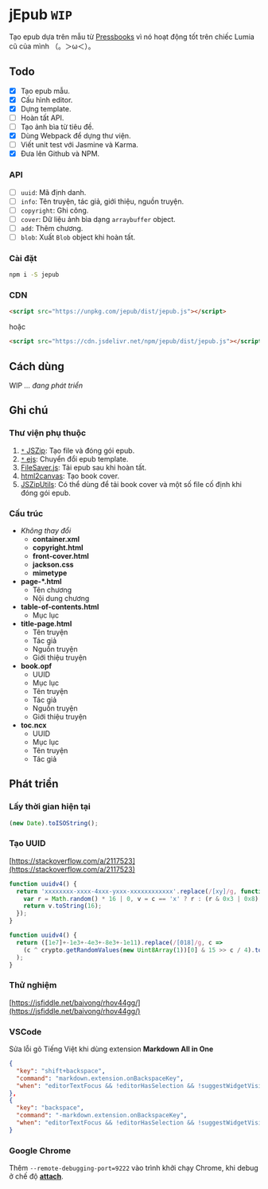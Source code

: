 # jEpub `WIP`

Tạo epub dựa trên mẫu từ [Pressbooks](pressbooks.com) vì nó hoạt động tốt trên chiếc Lumia cũ của mình （。＞ω＜）。

## Todo

- [x] Tạo epub mẫu.
- [x] Cấu hình editor.
- [x] Dựng template.
- [ ] Hoàn tất API.
- [ ] Tạo ảnh bìa từ tiêu đề.
- [x] Dùng Webpack để dựng thư viện.
- [ ] Viết unit test với Jasmine và Karma.
- [x] Đưa lên Github và NPM.

### API

- [ ] `uuid`: Mã định danh.
- [ ] `info`: Tên truyện, tác giả, giới thiệu, nguồn truyện.
- [ ] `copyright`: Ghi công.
- [ ] `cover`: Dữ liệu ảnh bìa dạng `arraybuffer` object.
- [ ] `add`: Thêm chương.
- [ ] `blob`: Xuất `Blob` object khi hoàn tất.

### Cài đặt

```bash
npm i -S jepub
```

### CDN

```html
<script src="https://unpkg.com/jepub/dist/jepub.js"></script>
```

hoặc

```html
<script src="https://cdn.jsdelivr.net/npm/jepub/dist/jepub.js"></script>
```

## Cách dùng

WIP *... đang phát triển*

## Ghi chú

### Thư viện phụ thuộc

1. [`*` JSZip](https://github.com/Stuk/jszip): Tạo file và đóng gói epub.
2. [`*` ejs](https://github.com/mde/ejs): Chuyển đổi epub template.
3. [FileSaver.js](https://github.com/eligrey/FileSaver.js/): Tải epub sau khi hoàn tất.
4. [html2canvas](https://github.com/niklasvh/html2canvas/): Tạo book cover.
5. [JSZipUtils](https://github.com/Stuk/jszip-utils): Có thể dùng để tải book cover và một số file cố định khi đóng gói epub.

### Cấu trúc

- *Không thay đổi*
  - **container.xml**
  - **copyright.html**
  - **front-cover.html**
  - **jackson.css**
  - **mimetype**
- **page-*.html**
  - Tên chương
  - Nội dung chương
- **table-of-contents.html**
  - Mục lục
- **title-page.html**
  - Tên truyện
  - Tác giả
  - Nguồn truyện
  - Giới thiệu truyện
- **book.opf**
  - UUID
  - Mục lục
  - Tên truyện
  - Tác giả
  - Nguồn truyện
  - Giới thiệu truyện
- **toc.ncx**
  - UUID
  - Mục lục
  - Tên truyện
  - Tác giả

## Phát triển

### Lấy thời gian hiện tại

```js
(new Date).toISOString();
```

### Tạo UUID

[https://stackoverflow.com/a/2117523](https://stackoverflow.com/a/2117523)

```js
function uuidv4() {
  return 'xxxxxxxx-xxxx-4xxx-yxxx-xxxxxxxxxxxx'.replace(/[xy]/g, function(c) {
    var r = Math.random() * 16 | 0, v = c == 'x' ? r : (r & 0x3 | 0x8);
    return v.toString(16);
  });
}
```

```js
function uuidv4() {
  return ([1e7]+-1e3+-4e3+-8e3+-1e11).replace(/[018]/g, c =>
    (c ^ crypto.getRandomValues(new Uint8Array(1))[0] & 15 >> c / 4).toString(16)
  );
}
```

### Thử nghiệm

[https://jsfiddle.net/baivong/rhov44gg/](https://jsfiddle.net/baivong/rhov44gg/)

### VSCode

Sửa lỗi gõ Tiếng Việt khi dùng extension **Markdown All in One**

```json
{
  "key": "shift+backspace",
  "command": "markdown.extension.onBackspaceKey",
  "when": "editorTextFocus && !editorHasSelection && !suggestWidgetVisible && editorLangId == 'markdown'"
},
{
  "key": "backspace",
  "command": "-markdown.extension.onBackspaceKey",
  "when": "editorTextFocus && !editorHasSelection && !suggestWidgetVisible && editorLangId == 'markdown'"
}
```

### Google Chrome

Thêm `--remote-debugging-port=9222` vào trình khởi chạy Chrome, khi debug ở chế độ [**attach**](https://github.com/Microsoft/vscode-chrome-debug#attach).

